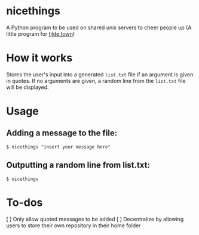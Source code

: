 # nicethings
A Python program to be used on shared unix servers to cheer people up (A little program for [tilde.town](https://tilde.town))

# How it works
Stores the user's input into a generated `list.txt` file if an argument is given in quotes. If no arguments are given, a random line from the `list.txt` file will be displayed.

# Usage
## Adding a message to the file:
`$ nicethings "insert your message here"`

## Outputting a random line from list.txt:
`$ nicethings`

# To-dos
[ ] Only allow quoted messages to be added 
[ ] Decentralize by allowing users to store their own
repository in their home folder
